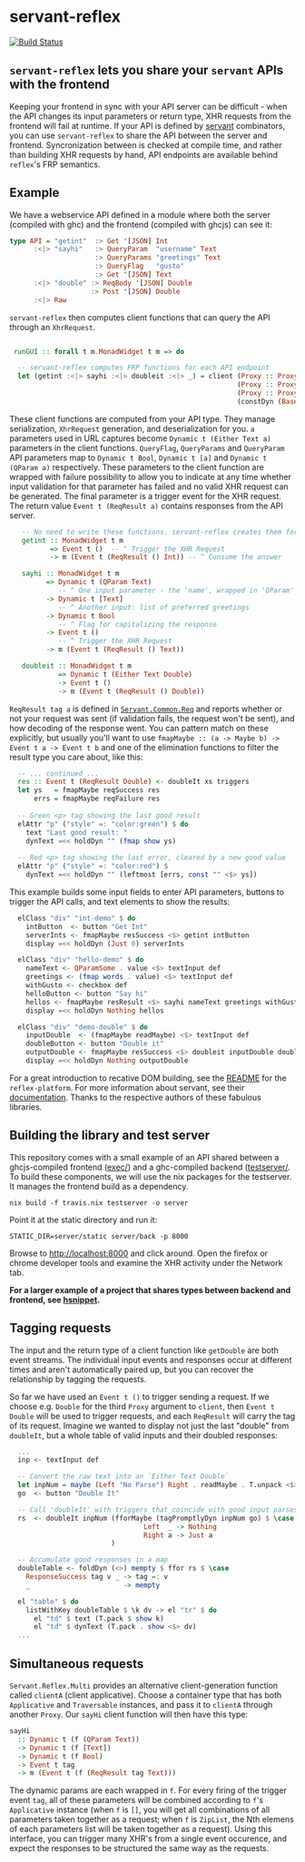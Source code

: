 # servant-reflex

[![Build Status](https://travis-ci.org/imalsogreg/servant-reflex.svg?branch=master)](https://travis-ci.org/imalsogreg/servant-reflex)

## `servant-reflex` lets you share your `servant` APIs with the frontend

Keeping your frontend in sync with your API server can be difficult - when the
API changes its input parameters or return type, XHR requests from the
frontend will fail at runtime. If your API is defined by
[servant](haskell-servant.readthedocs.io) combinators, you can use
`servant-reflex` to share the API between the server and frontend.
Syncronization between is checked at compile time, and rather than building XHR
requests by hand, API endpoints are available behind `reflex`'s FRP semantics.


## Example

We have a webservice API defined in a module where both the server (compiled
with ghc) and the frontend (compiled with ghcjs) can see it:

```haskell
type API = "getint"  :> Get '[JSON] Int
      :<|> "sayhi"   :> QueryParam  "username" Text
                     :> QueryParams "greetings" Text
                     :> QueryFlag   "gusto"
                     :> Get '[JSON] Text
      :<|> "double" :> ReqBody '[JSON] Double
                    :> Post '[JSON] Double
      :<|> Raw
```

`servant-reflex` then computes client functions that can query the API through
an `XhrRequest`.

```haskell

 runGUI :: forall t m.MonadWidget t m => do

  -- servant-reflex computes FRP functions for each API endpoint
  let (getint :<|> sayhi :<|> doubleit :<|> _) = client (Proxy :: Proxy API)
                                                        (Proxy :: Proxy m)
                                                        (Proxy :: Proxy ())
                                                        (constDyn (BasePath "/"))
```

These client functions are computed from your API type. They manage
serialization, `XhrRequest` generation, and deserialization for you. `a`
parameters used in URL captures become `Dynamic t (Either Text a)` parameters
in the client functions. `QueryFlag`, `QueryParams` and `QueryParam` API
parameters map to `Dynamic t Bool`, `Dynamic t [a]` and `Dynamic t (QParam a)`
respectively. These parameters to the client function are wrapped with failure
possibility to allow you to indicate at any time whether input validation for
that parameter has failed and no valid XHR request can be generated. The final
parameter is a trigger event for the XHR request. The return value
`Event t (ReqResult a)` contains responses from the API server.

```haskell
   -- No need to write these functions. servant-reflex creates them for you!
   getint :: MonadWidget t m
          => Event t ()  -- ^ Trigger the XHR Request
          -> m (Event t (ReqResult () Int)) -- ^ Consume the answer

   sayhi :: MonadWidget t m
         => Dynamic t (QParam Text) 
            -- ^ One input parameter - the 'name', wrapped in 'QParam'
         -> Dynamic t [Text]
            -- ^ Another input: list of preferred greetings
         -> Dynamic t Bool
            -- ^ Flag for capitalizing the response
         -> Event t ()
            -- ^ Trigger the XHR Request
         -> m (Event t (ReqResult () Text))

   doubleit :: MonadWidget t m
            => Dynamic t (Either Text Double)
            -> Event t ()
            -> m (Event t (ReqResult () Double))
```

`ReqResult tag a` is defined in
[`Servant.Common.Req`](https://github.com/imalsogreg/servant-reflex/blob/6d866e338edb9bf6fd8f8d5083ff0187b4d8c0d2/src/Servant/Common/Req.hs#L40-L42)
and reports whether or not your request was sent (if validation fails, the
request won't be sent), and how decoding of the response went. You can pattern
match on these explicitly, but usually you'll want to use
`fmapMaybe :: (a -> Maybe b) -> Event t a -> Event t b` and one of the
elimination functions to filter the result type you care about, like this:

```haskell
  -- ... continued ...
  res :: Event t (ReqResult Double) <- doubleIt xs triggers
  let ys   = fmapMaybe reqSuccess res
      errs = fmapMaybe reqFailure res
  
  -- Green <p> tag showing the last good result 
  elAttr "p" ("style" =: "color:green") $ do
    text "Last good result: "
    dynText =<< holdDyn "" (fmap show ys)
    
  -- Red <p> tag showing the last error, cleared by a new good value
  elAttr "p" ("style" =: "color:red") $
    dynText =<< holdDyn "" (leftmost [errs, const "" <$> ys])
```

This example builds some input fields to enter API parameters, buttons to
trigger the API calls, and text elements to show the results:

```haskell
  elClass "div" "int-demo" $ do
    intButton  <- button "Get Int"
    serverInts <- fmapMaybe resSuccess <$> getint intButton
    display =<< holdDyn (Just 0) serverInts

  elClass "div" "hello-demo" $ do
    nameText <- QParamSome . value <$> textInput def
    greetings <- (fmap words . value) <$> textInput def
    withGusto <- checkbox def
    helloButton <- button "Say hi"
    hellos <- fmapMaybe resResult <$> sayhi nameText greetings withGusto helloButton
    display =<< holdDyn Nothing hellos

  elClass "div" "demo-double" $ do
    inputDouble  <- (fmapMaybe readMaybe) <$> textInput def
    doubleButton <- button "Double it"
    outputDouble <- fmapMaybe resSuccess <$> doubleit inputDouble doubleButton
    display =<< holdDyn Nothing outputDouble
```

For a great introduction to recative DOM building, see the
[README](https://github.com/reflex-frp/reflex-platform) for the
`reflex-platform`. For more information about servant, see their
[documentation](http://haskell-servant.readthedocs.io/en/stable/). Thanks to
the respective authors of these fabulous libraries.


## Building the library and test server

This repository comes with a small example of an API shared between a
ghcjs-compiled frontend
([exec/](https://github.com/imalsogreg/servant-reflex/tree/master/exec)) and a
ghc-compiled backend
([testserver/](https://github.com/imalsogreg/servant-reflex/tree/master/testserver).
To build these components, we will use the nix packages for the testserver. It
manages the frontend build as a dependency.

```
nix build -f travis.nix testserver -o server
```

Point it at the static directory and run it:

```
STATIC_DIR=server/static server/back -p 8000
```

Browse to [http://localhost:8000](http://localhost:8000) and click around.
Open the firefox or chrome developer tools and examine the XHR activity
under the Network tab.

**For a larger example of a project that shares types between backend and
frontend, see [hsnippet](https://github.com/mightybyte/hsnippet).**


## Tagging requests

The input and the return type of a client function like `getDouble` are both
event streams. The individual input events and responses occur at different
times and aren't automatically paired up, but you can recover the
relationship by tagging the requests.

So far we have used an `Event t ()` to trigger sending a request. If we choose
e.g. `Double` for the third `Proxy` argument to `client`, then `Event t Double`
will be used to trigger requests, and each `ReqResult` will carry the tag of
its request. Imagine we wanted to display not just the last "double" from
`doubleIt`, but a whole table of valid inputs and their doubled responses:

```haskell
  ...
  inp <- textInput def

  -- Convert the raw text into an `Either Text Double`
  let inpNum = maybe (Left "No Parse") Right . readMaybe . T.unpack <$> value inp
  go  <- button "Double It"

  -- Call 'doubleIt' with triggers that coincide with good input parses
  rs  <- doubleIt inpNum (fforMaybe (tagPromptlyDyn inpNum go) $ \case
                                 Left  _ -> Nothing
                                 Right a -> Just a
                         )

  -- Accumulate good responses in a map
  doubleTable <- foldDyn (<>) mempty $ ffor rs $ \case
    ResponseSuccess tag v _ -> tag =: v
    _                       -> mempty

  el "table" $ do
    listWithKey doubleTable $ \k dv -> el "tr" $ do
      el "td" $ text (T.pack $ show k)
      el "td" $ dynText (T.pack . show <$> dv)
  ...
```

## Simultaneous requests

`Servant.Reflex.Multi` provides an alternative client-generation function
called `clientA` (client applicative). Choose a container type that has both
`Applicative` and `Traversable` instances, and pass it to `clientA` through
another `Proxy`. Our `sayHi` client function will then have this type:

```haskell
sayHi
  :: Dynamic t (f (QParam Text))
  -> Dynamic t (f [Text])
  -> Dynamic t (f Bool)
  -> Event t tag
  -> m (Event t (f (ReqResult tag Text)))
```

The dynamic params are each wrapped in `f`. For every firing of the trigger
event `tag`, all of these parameters will be combined according to `f`'s
`Applicative` instance (when `f` is `[]`, you will get all combinations of
all parameters taken together as a request; when `f` is `ZipList`, the Nth
elemens of each parameters list will be taken together as a request). Using
this interface, you can trigger many XHR's from a single event occurence, and
expect the responses to be structured the same way as the requests.
